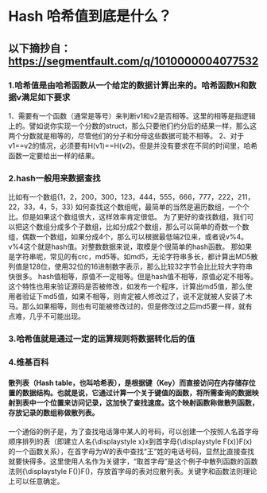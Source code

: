 # Hash 哈希值到底是什么？

## 以下摘抄自：https://segmentfault.com/q/1010000004077532

### 1.哈希值是由哈希函数从一个给定的数据计算出来的。哈希函数H和数据v满足如下要求
1、需要有一个函数（通常是等号）来判断v1和v2是否相等。这里的相等是指逻辑上的。譬如说你实现一个分数的struct，那么只要他们约分后的结果一样，那么这两个分数就是相等的，尽管他们的分子和分母这些数据可能不相等。
2、对于v1==v2的情况，必须要有H(v1)==H(v2)。但是并没有要求在不同的时间里，哈希函数一定要给出一样的结果。

### 2.hash一般用来数据查找
比如有一个数组{1，2，200，300，123，444，555，666，777，222，211，22，33，4，5，33}
如何查找这个数组呢，最简单的当然是遍历数组，一个个比。但是如果这个数组很大，这样效率肯定很低。
为了更好的查找数组，我们可以把这个数组分成多个子数组，比如分成2个数组，那么可以简单的奇数一个数组，偶数一个数组，如果分成4个，那么可以根据最低端2位来，或者说v%4。
v%4这个就是hash值。对整数数据来说，取模是个很简单的hash函数。
那如果是字符串呢，常见的有crc，md5等。如md5，无论字符串多长，都计算出MD5散列值是128位，使用32位的16进制数字表示，那么比较32字节会比比较大字符串快很多。
hash值相等，原值不一定相等。但是hash值不相等，原值必定不相等。这个特性也用来验证源码是否被修改，如发布一个程序，计算出md5值，那么使用者验证下md5值，如果不相等，则肯定被人修改过了，说不定就被人安装了木马。那么如果相等，则也有可能被修改过的，但是修改过之后md5要一样，就有点难，几乎不可能出现。

### 3.哈希值就是通过一定的运算规则将数据转化后的值


### 4.维基百科

#### 散列表（Hash table，也叫哈希表），是根据键（Key）而直接访问在内存储存位置的数据结构。也就是说，它通过计算一个关于键值的函数，将所需查询的数据映射到表中一个位置来访问记录，这加快了查找速度。这个映射函数称做散列函数，存放记录的数组称做散列表。

一个通俗的例子是，为了查找电话簿中某人的号码，可以创建一个按照人名首字母顺序排列的表（即建立人名{\displaystyle x}x到首字母{\displaystyle F(x)}F(x)的一个函数关系），在首字母为W的表中查找“王”姓的电话号码，显然比直接查找就要快得多。这里使用人名作为关键字，“取首字母”是这个例子中散列函数的函数法则{\displaystyle F()}F()，存放首字母的表对应散列表。关键字和函数法则理论上可以任意确定。







